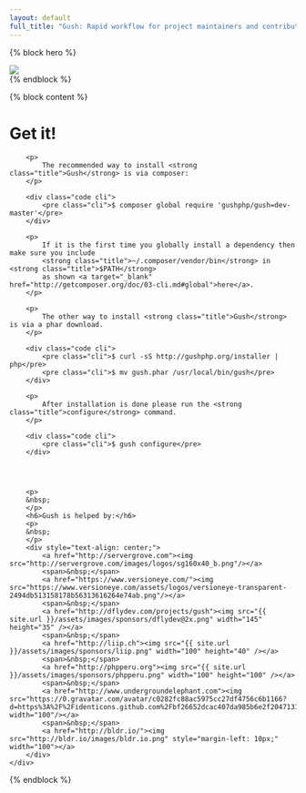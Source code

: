 ```yaml
---
layout: default
full_title: "Gush: Rapid workflow for project maintainers and contributors"
---
```

{% block hero %}
    <div class="hero">
        <div class="container">
            <div class="col-sm-2 col-sm-offset-5">
                <img class="img-responsive" src="{{ site.url }}/assets/images/logo.png">
            </div>
        </div>
    </div>
{% endblock %}

{% block content %}
    <div class="col-sm-8 col-sm-offset-2 col-md-6 col-md-offset-3">
        <h1>Get it!</h1>

        <p>
            The recommended way to install <strong class="title">Gush</strong> is via composer:
        </p>

        <div class="code cli">
            <pre class="cli">$ composer global require 'gushphp/gush=dev-master'</pre>
        </div>

        <p>
            If it is the first time you globally install a dependency then make sure you include
            <strong class="title">~/.composer/vendor/bin</strong> in <strong class="title">$PATH</strong>
            as shown <a target="_blank" href="http://getcomposer.org/doc/03-cli.md#global">here</a>.
        </p>

        <p>
            The other way to install <strong class="title">Gush</strong> is via a phar download.
        </p>

        <div class="code cli">
            <pre class="cli">$ curl -sS http://gushphp.org/installer | php</pre>
            <pre class="cli">$ mv gush.phar /usr/local/bin/gush</pre>
        </div>

        <p>
            After installation is done please run the <strong class="title">configure</strong> command.
        </p>

        <div class="code cli">
            <pre class="cli">$ gush configure</pre>
        </div>




        <p>
        &nbsp;
        </p>
        <h6>Gush is helped by:</h6>
        <p>
        &nbsp;
        </p>
        <div style="text-align: center;">
            <a href="http://servergrove.com"><img src="http://servergrove.com/images/logos/sg160x40_b.png"/></a>
            <span>&nbsp;</span>
            <a href="https://www.versioneye.com/"><img src="https://www.versioneye.com/assets/logos/versioneye-transparent-2494db513158178b56313616264e74ab.png"/></a>
            <span>&nbsp;</span>
            <a href="http://dflydev.com/projects/gush"><img src="{{ site.url }}/assets/images/sponsors/dflydev@2x.png" width="145" height="35" /></a>
            <span>&nbsp;</span>
            <a href="http://liip.ch"><img src="{{ site.url }}/assets/images/sponsors/liip.png" width="100" height="40" /></a>
            <span>&nbsp;</span>
            <a href="http://phpperu.org"><img src="{{ site.url }}/assets/images/sponsors/phpperu.png" width="100" height="100" /></a>
            <span>&nbsp;</span>
            <a href="http://www.undergroundelephant.com"><img src="https://0.gravatar.com/avatar/c0282fc88ac5975cc27df4756c6b1166?d=https%3A%2F%2Fidenticons.github.com%2Fbf26652dcac407da985b6e2f20471318.png&r=x&s=140" width="100"/></a>
            <span>&nbsp;</span>
            <a href="http://bldr.io/"><img src="http://bldr.io/images/bldr.io.png" style="margin-left: 10px;" width="100"></a>
        </div>
    </div>
{% endblock %}

